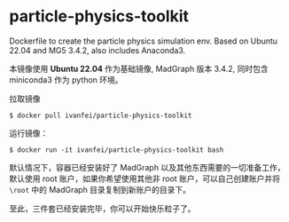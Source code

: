 # particle-physics-toolkit
 Dockerfile to create the particle physics simulation env.
 Based on Ubuntu 22.04 and MG5 3.4.2, also includes Anaconda3.
 
本镜像使用 **Ubuntu 22.04** 作为基础镜像, MadGraph 版本 3.4.2, 同时包含 miniconda3 作为 python 环境。

拉取镜像

    $ docker pull ivanfei/particle-physics-toolkit

运行镜像：

    $ docker run -it ivanfei/particle-physics-toolkit bash

默认情况下，容器已经安装好了 MadGraph 以及其他东西需要的一切准备工作，默认使用 root 账户，如果你希望使用其他非 root 账户，可以自己创建账户并将 `\root` 中的 MadGraph 目录复制到新账户的目录下。

至此，三件套已经安装完毕，你可以开始快乐粒子了。
